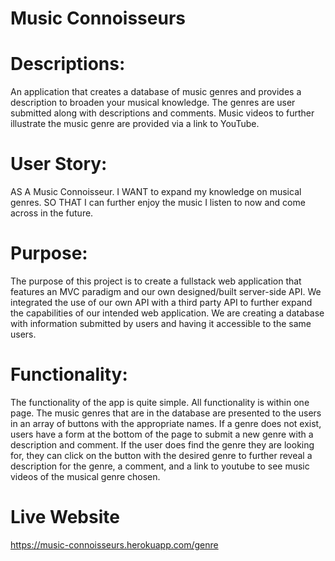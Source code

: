 # Music Connoisseurs

# Descriptions:
An application that creates a database of music genres and provides a description to broaden your musical knowledge. The genres are user submitted along with descriptions and comments. Music videos to further illustrate the music genre are provided via a link to YouTube.
# User Story:
AS A Music Connoisseur. I WANT to expand my knowledge on musical genres. SO THAT I can further enjoy the music I listen to now and come across in the future.
# Purpose:
The purpose of this project is to create a fullstack web application that features an MVC paradigm and our own designed/built server-side API. We integrated the use of our own API with a third party API to further expand the capabilities of our intended web application. We are creating a database with information submitted by users and having it accessible to the same users.
# Functionality:
The functionality of the app is quite simple. All functionality is within one page. The music genres that are in the database are presented to the users in an array of buttons with the appropriate names. If a genre does not exist, users have a form at the bottom of the page to submit a new genre with a description and comment. If the user does find the genre they are looking for, they can click on the button with the desired genre to further reveal a description for the genre, a comment, and a link to youtube to see music videos of the musical genre chosen.
# Live Website
https://music-connoisseurs.herokuapp.com/genre
